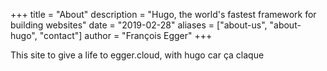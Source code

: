 +++
title = "About"
description = "Hugo, the world's fastest framework for building websites"
date = "2019-02-28"
aliases = ["about-us", "about-hugo", "contact"]
author = "François Egger"
+++

This site to give a life to egger.cloud, with hugo car ça claque